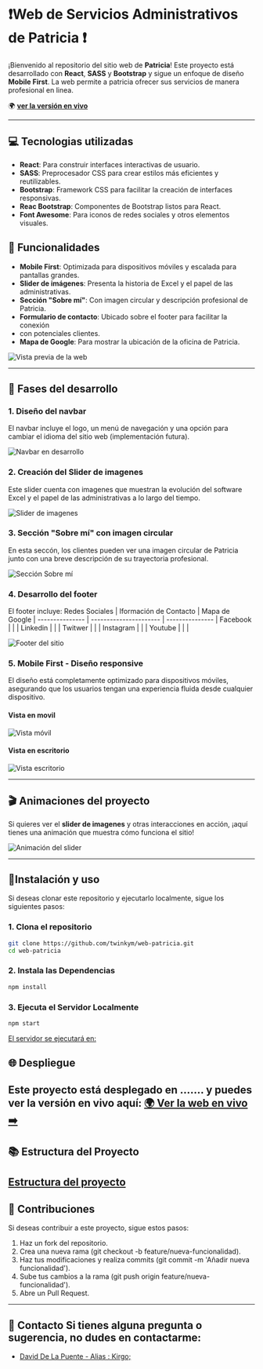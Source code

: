 # ❗Web de Servicios Administrativos de Patricia ❗

¡Bienvenido al repositorio del sitio web de **Patricia**! Este proyecto está
desarrollado con **React**, **SASS** y **Bootstrap** y sigue un enfoque de 
diseño **Mobile First**.
La web permite a patricia ofrecer sus servicios de manera profesional en linea.

🌍 **[ver la versión en vivo]()**

---

## 💻 Tecnologias utilizadas

- **React**: Para construir interfaces interactivas de usuario.
- **SASS**: Preprocesador CSS para crear estilos más eficientes y reutilizables.
- **Bootstrap**: Framework CSS para facilitar la creación  de interfaces responsivas.
- **Reac Bootstrap**: Componentes de Bootstrap listos para React.
- **Font Awesome**: Para iconos de redes sociales y otros elementos visuales.

## 🚀 Funcionalidades

- **Mobile First**: Optimizada para dispositivos móviles y escalada para pantallas grandes.
- **Slider de imágenes**: Presenta la historia de Excel y el papel de las administrativas.
- **Sección "Sobre mí"**: Con imagen circular y descripción profesional de Patricia.
- **Formulario de contacto**: Ubicado sobre el footer para facilitar la conexión
- con potenciales clientes.
- **Mapa de Google**: Para mostrar la ubicación de la oficina de Patricia.

![Vista previa de la web](https://)

---

## 📸 Fases del desarrollo

### 1. Diseño del **navbar**
El navbar incluye el logo, un menú de navegación y una opción para cambiar el 
idioma del sitio web (implementación futura).

![Navbar en desarrollo](https://)

### 2. Creación del **Slider de imagenes**
Este slider cuenta con imagenes que muestran la evolución del software Excel y el 
papel de las administrativas a lo largo del tiempo.

![Slider de imagenes](https://)

### 3. Sección **"Sobre mí"** con imagen circular
En esta seccón, los clientes pueden ver una imagen circular de Patricia junto con una 
breve descripción de su trayectoria profesional.

![Sección Sobre mí](https://)

### 4. Desarrollo del **footer**
El footer incluye:
Redes Sociales  | Iformación de Contacto | Mapa de Google  | 
--------------- | ---------------------- | --------------- |
   Facebook     |                        |                 |
   Linkedin     |                        |                 |
   Twitwer      |                        |                 |
   Instagram    |                        |                 |
   Youtube      |                        |                 |

![Footer del sitio](https://)

### 5. **Mobile First** - **Diseño responsive**
El diseño está completamente optimizado para dispositivos móviles, 
asegurando que los usuarios tengan una experiencia fluida desde cualquier dispositivo.

#### Vista en movil
![Vista móvil](https://)

#### Vista en escritorio
![Vista escritorio](https://)

---

## 🎬 Animaciones del proyecto
Si quieres ver el **slider de imagenes** y otras interacciones en acción, 
¡aquí tienes una animación que muestra cómo funciona el sitio!

![Animación del slider](https://)

---

## 📘Instalación y uso

Si deseas clonar este repositorio y ejecutarlo localmente, 
sigue los siguientes pasos:

### 1. Clona el repositorio

```bash
git clone https://github.com/twinkym/web-patricia.git
cd web-patricia
```
### 2. Instala las Dependencias 

```bash
npm install
```

### 3. Ejecuta el Servidor Localmente

```bash
npm start
```
[El servidor se ejecutará en: ](http://localhost:3000)

## 🌐 Despliegue

Este proyecto está desplegado en ....... y puedes ver la versión en vivo aquí: [🌍 Ver la web en vivo ➡️](https://)
---

## 📚 Estructura del Proyecto

[Estructura del proyecto](https://github.com/Twinkym/web-patricia/blob/master/public/img/ESTRUCTURA-BASICA-DE-UN-PROYECTO_1.webp)
---

## 🙋 Contribuciones

Si deseas contribuir a este proyecto, sigue estos pasos:

1. Haz un fork del repositorio.
2. Crea una nueva rama (git checkout -b feature/nueva-funcionalidad).
3. Haz tus modificaciones y realiza commits (git commit -m 'Añadir nueva funcionalidad').
4. Sube tus cambios a la rama (git push origin feature/nueva-funcionalidad').
5. Abre un Pull Request.
---

## 📧 Contacto Si tienes alguna pregunta o sugerencia, no dudes en contactarme:

* [David De La Puente - Alias : Kirgo;](twinkymen@hotmail.com)
